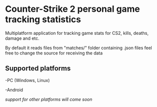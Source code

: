 # Counter-Strike 2 personal game tracking statistics

Multiplatform application for tracking game stats for CS2, kills, deaths, damage and etc.

By default it reads files from "matches/" folder containing .json files feel free to change the source for receiving the data

## Supported platforms

-PC (Windows, Linux)

-Android

*support for other platforms will come soon*
